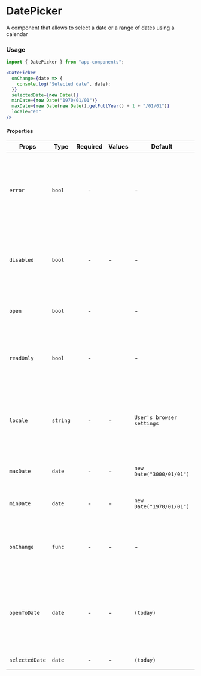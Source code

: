 # DatePicker

A component that allows to select a date or a range of dates using a calendar

### Usage

```js
import { DatePicker } from "app-components";
```

```jsx
<DatePicker
  onChange={date => {
    console.log("Selected date", date);
  }}
  selectedDate={new Date()}
  minDate={new Date("1970/01/01")}
  maxDate={new Date(new Date().getFullYear() + 1 + "/01/01")}
  locale="en"
/>
```

#### Properties

| Props          | Type     | Required | Values | Default                   | Description                                |
| -------------- | -------- | :------: | ------ | ------------------------- | ------------------------------------------ |
| `error`        | `bool`   |    -     |        | -                         | Indicates an error when the selected date is beyond the minimum and maximum dates                 |
| `disabled`     | `bool`   |    -     | -      | -                         | Disables the date input box - makes it impossible to enter or choose a date                 |
| `open`         | `bool`   |    -     |        | -                         | Opens a calendar on the selected web page                             |
| `readOnly`     | `bool`   |    -     |        | -                         | Makes the data in the input box read-only and impossible to edit                |
| `locale`       | `string` |    -     | -      | `User's browser settings` | If the language of the calendar is not set, it is selected using the browser locale                               |
| `maxDate`      | `date`   |    -     | -      | `new Date("3000/01/01")`  | Maximum date that the user can select.     |
| `minDate`      | `date`   |    -     | -      | `new Date("1970/01/01")`  | Minimum date that the user can select.     |
| `onChange`     | `func`   |    -     | -      | -                         | The function is called when the user selects a date |
| `openToDate`   | `date`   |    -     | -      | `(today)`                 | Month and year currently open on the calendar. Can be different from the selected date                         |
| `selectedDate` | `date`   |    -     | -      | `(today)`                 | Selected date value                        |

